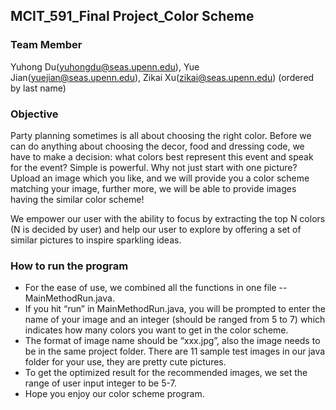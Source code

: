 ## MCIT_591_Final Project_Color Scheme


### Team Member

Yuhong Du(yuhongdu@seas.upenn.edu), Yue Jian(yuejian@seas.upenn.edu), Zikai Xu(zikai@seas.upenn.edu) (ordered by last name)

### Objective 

Party planning sometimes is all about choosing the right color. Before we can do anything about choosing the decor, food and dressing code, we have to make a decision: what colors best represent this event and speak for the event? Simple is powerful. Why not just start with one picture? Upload an image which you like, and we will provide you a color scheme matching your image, further more, we will be able to provide images having the similar color scheme!

We empower our user with the ability to focus by extracting the top N colors (N is decided by user) and help our user to explore by offering a set of similar pictures to inspire sparkling ideas.

### How to run the program

* For the ease of use, we combined all the functions in one file -- MainMethodRun.java.
* If you hit “run” in MainMethodRun.java, you will be prompted to enter the name of your image and an integer (should be ranged from 5 to 7) which indicates how many colors you want to get in the color scheme.
* The format of image name should be “xxx.jpg”, also the image needs to be in the same project folder. There are 11 sample test images in our java folder for your use, they are pretty cute pictures.
* To get the optimized result for the recommended images, we set the range of user input integer to be 5-7.
* Hope you enjoy our color scheme program.

